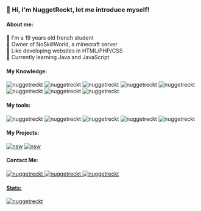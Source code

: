 ### 👋 Hi, I'm NuggetReckt, let me introduce myself!
 
<h4 align="left">About me:</h4>
 	🔹 I'm a 19 years old french student<br>
	🔹 Owner of NoSkillWorld, a minecraft server<br>
	🔹 Like developing websites in HTML/PHP/CSS<br>
	🔹 Currently learning Java and JavaScript<br>

<h4 align="left">My Knowledge:</h4>
<p align="left">
  <img src="https://img.shields.io/badge/Java-FF9725.svg?style=for-the-badge&logo=java&logoColor=white" alt="nuggetreckt"/>
  <img src="https://img.shields.io/badge/Python-3270A1.svg?style=for-the-badge&logo=python&logoColor=white" alt="nuggetreckt"/>
  <img src="https://img.shields.io/badge/PHP-787CB4.svg?style=for-the-badge&logo=PHP&logoColor=white" alt="nuggetreckt"/> 
  <img src="https://img.shields.io/badge/html5-%23E34F26.svg?style=for-the-badge&logo=html5&logoColor=white" alt="nuggetreckt"/>
  <img src="https://img.shields.io/badge/css3-%231572B6.svg?style=for-the-badge&logo=css3&logoColor=white" alt="nuggetreckt"/>
  <img src="https://img.shields.io/badge/git-F05033.svg?style=for-the-badge&logo=git&logoColor=white" alt="nuggetreckt"/>
  <img src="https://img.shields.io/badge/Debian-D80150.svg?style=for-the-badge&logo=debian&logoColor=white" alt="nuggetreckt"/>
  <img src="https://img.shields.io/badge/mysql-00618A.svg?style=for-the-badge&logo=mysql&logoColor=white" alt="nuggetreckt"/>
</p>

<h4 align="left">My tools:</h4>
<p align="left">
  <img src="https://img.shields.io/badge/IntelliJIDEA-000000.svg?style=for-the-badge&logo=intellij-idea&logoColor=white" alt="nuggetreckt"/>
  <img src="https://img.shields.io/badge/webstorm-143?style=for-the-badge&logo=webstorm&logoColor=white&color=black" alt="nuggetreckt"/>
  <img src="https://img.shields.io/badge/phpstorm-143?style=for-the-badge&logo=phpstorm&logoColor=white&color=black" alt="nuggetreckt"/>
  <img src="https://img.shields.io/badge/Pycharm-000000.svg?style=for-the-badge&logo=pycharm&logoColor=white" alt="nuggetreckt"/>
  <img src="https://img.shields.io/badge/VSC-5C2D91.svg?style=for-the-badge&logo=visualstudiocode&logoColor=white&color=black" alt="nuggetreckt"/>
</p>

<h4 align="left">My Projects:</h4>
<p align="left">
  <a href="https://discord.noskillworld.fr" target="_blank"><img src="https://img.shields.io/badge/NoSkillWorld-%237289DA.svg?style=for-the-badge&logo=discord&logoColor=white" alt="nsw"/></a>
  <a href="https://discord.ctoutpt.fr" target="_blank"><img src="https://img.shields.io/badge/CTOUTPT.fr-%237289DA.svg?style=for-the-badge&logo=discord&logoColor=white" alt="nsw"/></a>
</p>

<h4 align="left">Contact Me:</h4>
<p align="left"> 
  <a href="https://twitter.com/NuggetReckt" target="_blank"><img src="https://img.shields.io/badge/NuggetReckt-%231DA1F2.svg?style=for-the-badge&logo=Twitter&logoColor=white" alt="nuggetreckt"/>  
  <a href="#" target="_blank"><img src="https://img.shields.io/badge/NuggetReckt-%23121011.svg?style=for-the-badge&logo=github&logoColor=white" alt="nuggetreckt"/>
  <a href="#" target="_blank"><img src="https://img.shields.io/badge/NuggetReckt-%237289DA.svg?style=for-the-badge&logo=discord&logoColor=white" alt="nuggetreckt"/></p>
  
<h4 align="left">Stats:</h4>
<p><img align="" src="https://github-readme-stats.vercel.app/api/top-langs/?username=nuggetreckt&theme=blue-green" alt="nuggetreckt"/></p>
